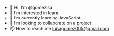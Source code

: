 - 👋 Hi, I’m @gomezlsa
- 👀 I’m interested in learn
- 🌱 I’m currently learning JavaScript
- 💞️ I’m looking to collaborate on a project
- 📫 How to reach me luisagomez005@gmail.com

<!---
gomezlsa/gomezlsa is a ✨ special ✨ repository because its `README.md` (this file) appears on your GitHub profile.
You can click the Preview link to take a look at your changes.
--->
